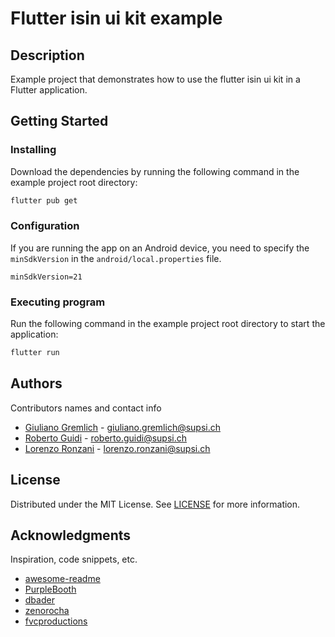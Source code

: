 # Flutter isin ui kit example

## Description

Example project that demonstrates how to use the flutter isin ui kit in a Flutter application.

## Getting Started

### Installing

Download the dependencies by running the following command in the example project root directory:

```bash
flutter pub get
```

### Configuration

If you are running the app on an Android device, you need to specify the `minSdkVersion` in
the `android/local.properties` file.

```properties
minSdkVersion=21
```

### Executing program

Run the following command in the example project root directory to start the application:

```bash
flutter run
```

## Authors

Contributors names and contact info

* [Giuliano Gremlich](https://www.linkedin.com/in/giuliano-gremlich-265018153/) - giuliano.gremlich@supsi.ch
* [Roberto Guidi](https://www.linkedin.com/in/rguidi/) - roberto.guidi@supsi.ch
* [Lorenzo Ronzani](https://www.linkedin.com/in/lorenzo-ronzani-658311186/) - lorenzo.ronzani@supsi.ch

## License

Distributed under the MIT License.
See [LICENSE](https://github.com/IsinBlockchainTeam/flutter_isin_blockchain_wallet_manager/blob/main/LICENSE) for more
information.

## Acknowledgments

Inspiration, code snippets, etc.

* [awesome-readme](https://github.com/matiassingers/awesome-readme)
* [PurpleBooth](https://gist.github.com/PurpleBooth/109311bb0361f32d87a2)
* [dbader](https://github.com/dbader/readme-template)
* [zenorocha](https://gist.github.com/zenorocha/4526327)
* [fvcproductions](https://gist.github.com/fvcproductions/1bfc2d4aecb01a834b46)
